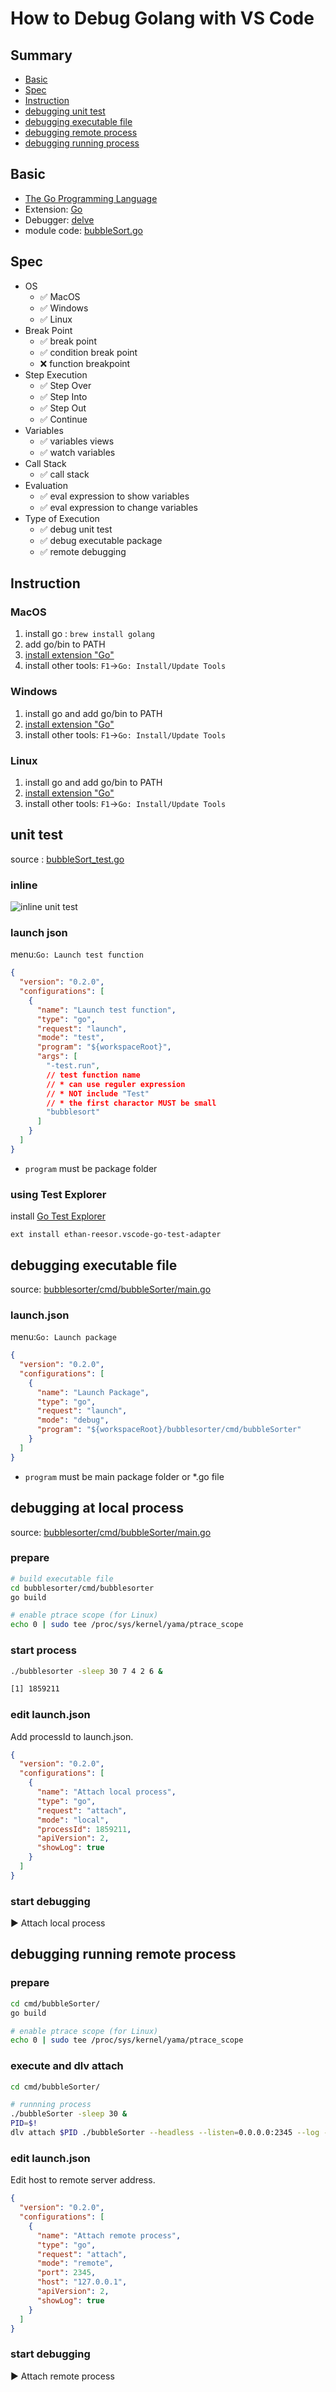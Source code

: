 # How to Debug Golang with VS Code

## Summary

- [Basic](#basic)
- [Spec](#spec)
- [Instruction](#instruction)
- [debugging unit test](#debugging-unit)
- [debugging executable file](#debugging-executable-file)
- [debugging remote process](#debugging-remote-debug)
- [debugging running process](#debugging-running-process)

## Basic

- [The Go Programming Language](https://golang.org/)
- Extension: [Go](https://marketplace.visualstudio.com/items?itemName=lukehoban.Go)
- Debugger: [delve](https://github.com/derekparker/delve)
- module code: [bubbleSort.go](https://github.com/74th/vscode-debug-specs/blob/master/golang/bubbleSort.go)

## Spec

- OS
  - ✅ MacOS
  - ✅ Windows
  - ✅ Linux
- Break Point
  - ✅ break point
  - ✅ condition break point
  - ❌ function breakpoint
- Step Execution
  - ✅ Step Over
  - ✅ Step Into
  - ✅ Step Out
  - ✅ Continue
- Variables
  - ✅ variables views
  - ✅ watch variables
- Call Stack
  - ✅ call stack
- Evaluation
  - ✅ eval expression to show variables
  - ✅ eval expression to change variables
- Type of Execution
  - ✅ debug unit test
  - ✅ debug executable package
  - ✅ remote debugging

## Instruction

### MacOS

1. install go : `brew install golang`
1. add go/bin to PATH
1. [install extension "Go"](https://marketplace.visualstudio.com/items?itemName=lukehoban.Go)
1. install other tools: `F1`->`Go: Install/Update Tools`

### Windows

1. install go and add go/bin to PATH
2. [install extension "Go"](https://marketplace.visualstudio.com/items?itemName=lukehoban.Go)
3. install other tools: `F1`->`Go: Install/Update Tools`

### Linux

1. install go and add go/bin to PATH
2. [install extension "Go"](https://marketplace.visualstudio.com/items?itemName=lukehoban.Go)
3. install other tools: `F1`->`Go: Install/Update Tools`

## unit test

source : [bubbleSort_test.go](https://github.com/74th/vscode-debug-specs/blob/master/golang/bubblesorter/bubbleSort_test.go)

### inline

![inline unit test](inline_unit_test.png)

### launch json

menu:`Go: Launch test function`

```json
{
  "version": "0.2.0",
  "configurations": [
    {
      "name": "Launch test function",
      "type": "go",
      "request": "launch",
      "mode": "test",
      "program": "${workspaceRoot}",
      "args": [
        "-test.run",
        // test function name
        // * can use reguler expression
        // * NOT include "Test"
        // * the first charactor MUST be small
        "bubblesort"
      ]
    }
  ]
}
```

- `program` must be package folder

### using Test Explorer

install [Go Test Explorer](https://marketplace.visualstudio.com/items?itemName=ethan-reesor.vscode-go-test-adapter)

```
ext install ethan-reesor.vscode-go-test-adapter
```

## debugging executable file

source: [bubblesorter/cmd/bubbleSorter/main.go](https://github.com/74th/vscode-debug-specs/blob/master/golang/bubblesorter/cmd/bubbleSorter/bubbleSorter.go)

### launch.json

menu:`Go: Launch package`

```json
{
  "version": "0.2.0",
  "configurations": [
    {
      "name": "Launch Package",
      "type": "go",
      "request": "launch",
      "mode": "debug",
      "program": "${workspaceRoot}/bubblesorter/cmd/bubbleSorter"
    }
  ]
}
```

- `program` must be main package folder or \*.go file

## debugging at local process

source: [bubblesorter/cmd/bubbleSorter/main.go](https://github.com/74th/vscode-debug-specs/blob/master/golang/bubblesorter/cmd/bubbleSorter/bubbleSorter.go)

### prepare

```sh
# build executable file
cd bubblesorter/cmd/bubblesorter
go build

# enable ptrace scope (for Linux)
echo 0 | sudo tee /proc/sys/kernel/yama/ptrace_scope
```

### start process

```sh
./bubblesorter -sleep 30 7 4 2 6 &

[1] 1859211
```

### edit launch.json

Add processId to launch.json.

```json
{
  "version": "0.2.0",
  "configurations": [
    {
      "name": "Attach local process",
      "type": "go",
      "request": "attach",
      "mode": "local",
      "processId": 1859211,
      "apiVersion": 2,
      "showLog": true
    }
  ]
}
```

### start debugging

▶︎ Attach local process

## debugging running remote process

### prepare

```sh
cd cmd/bubbleSorter/
go build

# enable ptrace scope (for Linux)
echo 0 | sudo tee /proc/sys/kernel/yama/ptrace_scope
```

### execute and dlv attach

```sh
cd cmd/bubbleSorter/

# runnning process
./bubbleSorter -sleep 30 &
PID=$!
dlv attach $PID ./bubbleSorter --headless --listen=0.0.0.0:2345 --log --api-version 2
```

### edit launch.json

Edit host to remote server address.

```json
{
  "version": "0.2.0",
  "configurations": [
    {
      "name": "Attach remote process",
      "type": "go",
      "request": "attach",
      "mode": "remote",
      "port": 2345,
      "host": "127.0.0.1",
      "apiVersion": 2,
      "showLog": true
    }
  ]
}
```

### start debugging

▶︎ Attach remote process
